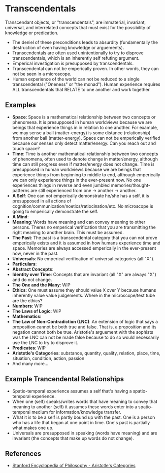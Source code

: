 # Transcendentals

Transcendant objects, or "transcendentals", are immaterial, invariant, universal, and interrelated concepts that must exist for the possibility of knowledge or predication.

- The deniel of these preconditions leads to absurdity (fundamentally the destruction of even having knowledge or arguements).
- Transcendentals are often used unintentionally to try to disprove transcendentals, which is an inherently self refuting argument.
- Emperical investigation is presupposed by transcendentals.
- Transcendental can not be emperically proven.  In other words, they can not be seen in a microscope.
- Human experience of the world can not be reduced to a single transcendental ("Oneness" or "the monad").  Human experience requires ALL transcendentals that RELATE to one another and work together.

## Examples

- **Space**: Space is a mathematical relationship between two concepts or phenomena.  It is presupposed in human worldviews because we are beings that experience things in in relation to one another.  For example, we may sense a ball (matter-energy) is some distance (relationship) from another ball (matter-energy).  Space can not be emperically verified because our senses only detect matter/energy.  Can you reach out and touch space?
- **Time**: Time is another mathematical relationship between two concepts of phenomena, often used to denote change in matter/energy, although time can still progress even if matter/energy does not change.  Time is presupposed in human worldviews because we are beings that experience things from beginning to middle to end, although emperically we can only experience things in the ever-present now.  No one experiences things in reverse and even jumbled memories/thought-patterns are still experienced from one -> another -> another.
- **A Self**: One can not emperically demonstrate he/she has a self, it is presupposed in all actions of cognition/communication/noetics/ratiocination/etc.  No microscope is going to emperically demonstrate the self.
- **A Mind**:
- **Meaning**: Words have meaning and can convey meaning to other persons.  Theres no emperical verification that you are transmitting the right meaning to another brain.  This must be assumed.
- **The Past**: The past is a transcendental category that you can not prove emperically exists and it is assumed in how humans experience time and space.  Memories are always accessed emperically in the ever-present now, never in the past.
- **Universals**: No emperical verification of universal categories (all "X").
- **Particulars**:
- **Abstract Concepts**:
- **Identity over Time**: Concepts that are invariant (all "X" are always "X") and do not change.
- **The One and the Many**: WIP
- **Ethics**: One must assume they should value X over Y because humans inherently value value judgements.  Where in the microscope/test tube are the ethics?
- **Numbers**: WIP
- **The Laws of Logic**: WIP
- **Mathematics**: 
- **The Law of Non-Contradiction (LNC)**: An extension of logic that says a proposition cannot be both true and false.  That is, a proposition and its negation cannot both be true.  Aristotle's arguement with the sophists was the LNC can not be made false because to do so would necessarily use the LNC to try to disprove it.
- **Predicates**: WIP
- **Aristotle's Categories**: substance, quantity, quality, relation, place, time, situation, condition, action, passion
- And many more...

## Example Trancendental Relationships

- Spatio-temporal experience assumes a self that's having a spatio-temporal experience.
- When one (self) speaks/writes words that have meaning to convey that meaning to another (self) it assumes these words enter into a spatio-temporal medium for information/knowledge transfer.
- What it is to be a self is partly bound up with the past.  One is a person who has a life that began at one point in time.  One's past is partially what makes one up.
- Universals are presupposed in speaking (words have meaning) and are invariant (the concepts that make up words do not change).

## References

- [Stanford Encyclopedia of Philosophy - Aristotle's Categories](https://plato.stanford.edu/entries/aristotle-categories/)